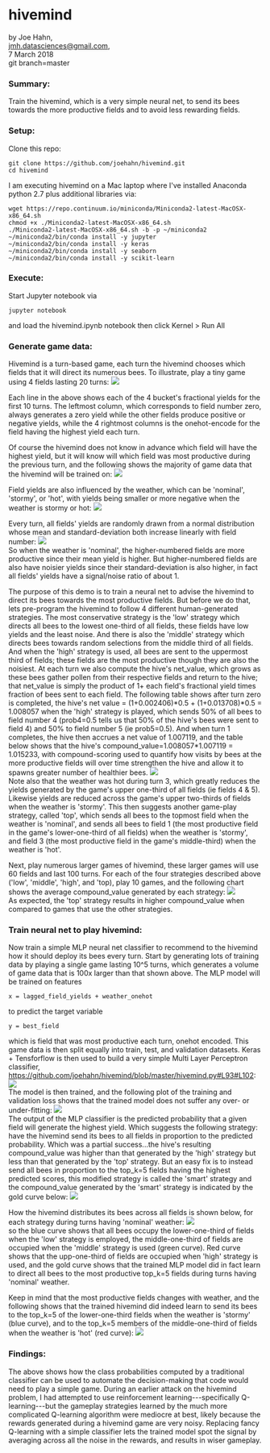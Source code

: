 # hivemind

by Joe Hahn,<br />
jmh.datasciences@gmail.com,<br />
7 March 2018<br />
git branch=master

### Summary:
Train the hivemind, which is a very simple neural net, to send its bees towards the more
productive fields and to avoid less rewarding fields.

### Setup:

Clone this repo:

    git clone https://github.com/joehahn/hivemind.git
    cd hivemind

I am executing hivemind on a Mac laptop where I've installed
Anaconda python 2.7 plus additional libraries via:

    wget https://repo.continuum.io/miniconda/Miniconda2-latest-MacOSX-x86_64.sh
    chmod +x ./Miniconda2-latest-MacOSX-x86_64.sh
    ./Miniconda2-latest-MacOSX-x86_64.sh -b -p ~/miniconda2
    ~/miniconda2/bin/conda install -y jupyter
    ~/miniconda2/bin/conda install -y keras
    ~/miniconda2/bin/conda install -y seaborn
    ~/miniconda2/bin/conda install -y scikit-learn

### Execute:

Start Jupyter notebook via

    jupyter notebook

and load the hivemind.ipynb notebook then click Kernel > Run All

### Generate game data:

Hivemind is a turn-based game, each turn the hivemind chooses which fields that it will
direct its numerous bees. To illustrate, play a tiny game using 4 fields lasting 20 turns:
![](figs/yields.png)<br />

Each line in the above shows each of the 4 bucket's fractional yields for the first 10 turns.
The leftmost column, which corresponds to field number zero,
always generates a zero yield while the other fields produce
positive or negative yields, while the 4 rightmost columns is the onehot-encode for the field
having the highest yield each turn.

Of course the hivemind does not know in advance which field will have the highest yield,
but it will know will which field was most productive during the previous turn,
and the following shows the majority of game data that the hivemind will be trained on:
![](figs/lagged_yields.png)<br />

Field yields are also influenced by the weather, which can be 'nominal', 'stormy', or 'hot',
with yields being smaller or more negative when the weather is stormy or hot:
![](figs/weather.png)<br />

Every turn, all fields' yields are randomly drawn from a normal distribution whose
mean and standard-deviation both increase linearly with field number:
![](figs/field_parameters.png)<br />
So when the weather is 'nominal', the higher-numbered fields are more productive
since their mean yield is higher. But higher-numbered fields are also have noisier yields
since their standard-deviation is also higher, in fact all fields' yields have a 
signal/noise ratio of about 1.

The purpose of this demo is to train a neural net to advise the hivemind to direct
its bees towards the most productive fields. But before we do that, lets pre-program
the hivemind to follow 4 different human-generated strategies. The most conservative
strategy is the 'low' strategy which directs all bees to the lowest one-third of all
fields, these fields have low yields and the least noise. And there is also the 'middle'
strategy which directs bees towards random selections from the middle third of all fields.
And when the 'high' strategy is used, all bees are sent to the uppermost third of fields;
these fields are the most productive though they are also the noisiest. At each
turn we also compute the hive's net_value, which grows as these bees gather pollen from
their respective fields and return to the hive; that net_value is simply the product of
1+ each field's fractional yield times fraction of bees sent to each field. The following
table shows after turn zero is completed, the hive's 
net value = (1+0.002406)\*0.5 + (1+0.013708)\*0.5 = 1.008057 when the 'high' strategy
is played, which sends 50% of all bees to field number 4 (prob4=0.5 tells us that 50%
of the hive's bees were sent to field 4) and 50% to field number 5 (ie prob5=0.5).
And when turn 1 completes, the hive then accrues a net value of 1.007119, and the table
below shows that the hive's compound_value=1.008057*1.007119 = 1.015233, with
compound-scoring used to quantify how visits by bees at the more productive fields
will over time strengthen the hive and allow it to spawns greater number of healthier bees.
![](figs/high.png)<br />
Note also that the weather was hot during turn 3, which greatly reduces the yields
generated by the game's upper one-third of all fields (ie fields 4 & 5). Likewise
yields are reduced across the game's upper two-thirds of fields when the weather is 'stormy'.
This then suggests another game-play strategy, called 'top', which sends all bees
to the topmost field when the weather is 'nominal', and sends all bees to field 1
(the most productive field in the game's lower-one-third of all fields) when the weather
is 'stormy', and field 3 (the most productive field in the game's middle-third) when
the weather is 'hot'.

Next, play numerous larger games of hivemind, these larger
games will use 60 fields and last 100 turns.
For each of the four strategies described above ('low', 'middle', 'high', and 'top), play 10 games,
and the following chart shows the average compound_value generated by each strategy:
![](figs/low_thru_top_strategies.png)<br />
As expected, the 'top' strategy results in higher compound_value when compared to games
that use the other strategies.

### Train neural net to play hivemind:

Now train a simple MLP neural net classifier to recommend to the hivemind how it should
deploy its bees every turn. Start by generating lots of training data by playing a single
game lasting 10^5 turns, which generates a volume of game data that is 100x larger than
that shown above. The MLP model will be trained on features

    x = lagged_field_yields + weather_onehot

to predict the target variable

    y = best_field

which is field that was most productive each turn, onehot encoded. This game data is then
split equally into train, test, and validation datasets. Keras + Tensforflow
is then used to build a very simple Multi Layer Perceptron classifier,
https://github.com/joehahn/hivemind/blob/master/hivemind.py#L93#L102:
![](figs/model.png)<br />
The model is then trained, and the following plot of the training and validation loss
shows that the trained model does not suffer any over- or under-fitting:
![](figs/loss.png)<br />
The output of the MLP classifier is the predicted probability that a given field 
will generate the highest yield. Which suggests the following strategy:
have the hivemind send its bees to all fields in proportion to the predicted
probability. Which was a partial success...the hive's resulting compound_value
was higher than that generated by the 'high' strategy but less than that generated by
the 'top' strategy. But an easy fix is to instead send all bees in proportion
to the top_k=5 fields having the highest predicted scores,
this modified strategy is called the 'smart' strategy and the compound_value
generated by the 'smart' strategy is indicated by the gold curve below: 
![](figs/low_thru_smart_strategies.png)<br />

How the hivemind distributes its bees across all fields is shown below,
for each strategy during turns having 'nominal' weather:
![](figs/field_occupation.png)<br />
so the blue curve shows that all bees occupy the lower-one-third of fields
when the 'low' strategy is employed, the middle-one-third of fields
are occupied when the 'middle' strategy is used (green curve). Red curve
shows that the upp-one-third of fields are occupied when 'high' strategy
is used, and the gold curve shows that the trained MLP model did in fact
learn to direct all bees to the most productive top_k=5 fields
during turns having 'nominal' weather.

Keep in mind that the most productive fields changes with weather,
and the following shows that the trained hivemind did indeed learn
to send its bees to the top_k=5 of the lower-one-third fields when
the weather is 'stormy' (blue curve), and to the top_k=5 members of the
middle-one-third of fields when the weather is 'hot' (red curve):
![](figs/smart_top_weather.png)<br />

### Findings:

The above shows how the class probabilities computed by a traditional
classifier can be used to automate the decision-making that code 
would need to play a simple game. During an earlier attack on the hivemind problem,
I had attempted to use reinforcement learning---specifically Q-learning---but
the gameplay strategies learned by the much more complicated Q-learning algorithm
were mediocre at best, likely because the rewards generated during a hivemind game
are very noisy. Replacing fancy Q-learning with a simple classifier lets the
trained model spot the signal by averaging across all the noise in the
rewards, and results in wiser gameplay.
